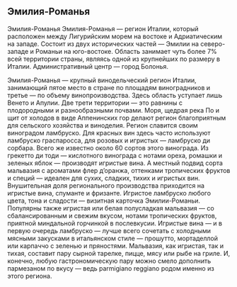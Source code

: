 ## Эмилия-Романья 

Эмилия-Романья
Эмилия-Романья — регион Италии, который расположен между Лигурийским морем на востоке и Адриатическим на западе. Состоит из двух исторических частей — Эмилии на северо-западе и Романьи на юго-востоке. Область занимает чуть более 7% всей территории страны, являясь одной из крупнейших по размеру в Италии. Административный центр — город Болонья. 

Эмилия-Романья — крупный винодельческий регион Италии, занимающий пятое место в стране по площадям виноградников и третье — по объему винопроизводства. Здесь область уступает лишь Венето и Апулии. 
Две трети территории — это равнины с плодородными и разнообразными почвами. Моря, щедрая река По и щит от холодов в виде Аппенинских гор делают регион благоприятным для сельского хозяйства и виноделия.
Регион славится своим виноградом ламбруско. Для красных вин здесь часто используют ламбруско граспаросса, для розовых и игристых — ламбруско ди сорбара. Всего же известно около 60 сортов этого винограда. 
Из грекетто ди тоди — кислотного винограда с нотами ореха, ромашки и зеленых яблок — производят игристые вина. А местный подвид сорта мальвазия с ароматами флер д’оранжа, оттенками тропических фруктов и специй — идеален для сухих, сладких, тихих и игристых вин.
Внушительная доля регионального производства приходится на игристые вина, спуманте и фризанте. Игристое ламбруско любого цвета, тона и сладости — визитная карточка Эмилии-Романьи.
Популярны также игристая или белая полусладкая мальвазия — со сбалансированным и свежим вкусом, нотами тропических фруктов, приятной миндальной горчинкой в послевкусии.
Игристые вина — и в первую очередь ламбруско — лучше всего сочетать с холодными мясными закусками в итальянском стиле — прошутто, мортаделлой или карпаччо с зеленью и пряностями.
Мальвазия, как игристая, так и тихая, составит пару сырной тарелке, пицце, мясу или рыбе на гриле.
И, конечно, любую гастрономическую пару можно смело дополнить пармезаном по вкусу — ведь parmigiano reggiano родом именно из этого региона.
